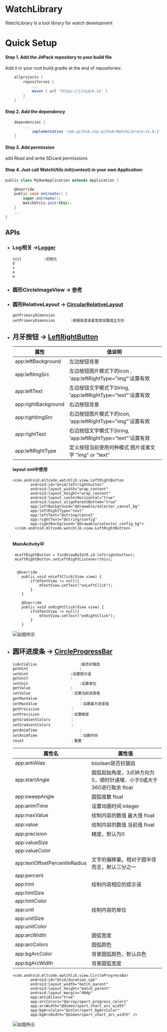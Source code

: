 # WatchLibrary

WatchLibrary Is a tool library for watch development

# Quick Setup
#### Step 1. Add the JitPack repository to your build file

Add it in your root build.gradle at the end of repositories:
``` groovy
	allprojects {
		repositories {
			...
			maven { url 'https://jitpack.io' }
		}
	}
```

#### Step 2. Add the dependency
``` groovy
	dependencies {
		...
	        implementation 'com.github.xzp-github:WatchLibrary:v1.0.1'
	}
```

#### Step 3. Add permission

add Read and write SDcard permissions


#### Step 4. Just call WatchUtils.init(context) in your own Application:
``` groovy
public class MyOwnApplication extends Application {

    @Override
    public void onCreate() {
        super.onCreate();
        WatchUtils.init(this);
    }
    ...
}
```

## APIs

* ### Log相关  ->[Logger](./library/src/main/java/com/android/mltcode/watchlib/config/Logger.java)

  ```
  init 			:初始化
  d
  i
  e
  w
  ```

* ### 圆形CircleImageView -> [参考](https://github.com/hdodenhof/CircleImageView)

* ### 圆形RelativeLayout -> [CircularRelativeLayout](./library/src/main/java/com/android/mltcode/watchlib/view/CircularRelativeLayout.java)

  ```
  getPrimaryDimension		
  setPrimaryDimension		:根据高度或者宽度设置成正方形
  ```

  

* ## 月牙按钮 -> [LeftRightButton](./library/src/main/java/com/android/mltcode/watchlib/view/LeftRightButton.java)

  | 属性                | 值说明                                                       |
  | ------------------- | ------------------------------------------------------------ |
  | app:leftBackground  | 左边按钮背景                                                 |
  | app:leftImgSrc      | 左边按钮图片模式下的icon , 'app:leftRightType="img"'设置有效 |
  | app:leftText        | 左边按钮文字模式下String, 'app:leftRightType="text"'设置有效 |
  | app:rightBackground | 右边按钮背景                                                 |
  | app:rightImgSrc     | 右边按钮图片模式下的icon, 'app:leftRightType="img"'设置有效  |
  | app:rightText       | 右边按钮文字模式下String, 'app:leftRightType="text"'设置有效 |
  | app:leftRightType   | 定义按钮当前使用何种模式 图片或者文字 "img" or "text"        |

  #### layout xml中使用

  ```
  <com.android.mltcode.watchlib.view.LeftRightButton
          android:id="@+id/leftrightbutton"
          android:layout_width="wrap_content"
          android:layout_height="wrap_content"
          android:layout_centerHorizontal="true"
          android:layout_alignParentBottom="true"
          app:leftBackground="@drawable/selector_cancel_bg"
          app:leftRightType="text"
          app:leftText="@string/cancel"
          app:rightText="@string/config"
          app:rightBackground="@drawable/selector_config_bg">
   </com.android.mltcode.watchlib.view.LeftRightButton>
   
  ```

  #### MainAcitvity中

  ```
   mLeftRightButton = findViewById(R.id.leftrightbutton);
   mLeftRightButton.setLeftRightListener(this);
   
   
    @Override
      public void onLeftClick(View view) {
          if(mTextView != null){
              mTextView.setText("onLeftClick");
          }
      }
  
      @Override
      public void onRightClick(View view) {
          if(mTextView != null){
              mTextView.setText("onRightClick");
          }
      }
  ```

  

  ![如图所示](Simple/leftRightbtn.png)




* ## 圆环进度条 -> [CircleProgressBar](./library/src/main/java/com/android/mltcode/watchlib/view/CircleProgressBar.java)

  ```
  isAntiAlias			 		:是否抗锯齿
  getHint			     		:
  setHint 		     		:设置提示语
  getUnit 			 		:
  setUnit				 		:设置单位
  getValue			 		:
  setValue			 		：设置当前进度值
  getMaxValue			  	 	：
  setMaxValue			  	 	：设置最大进度值
  getPrecision		  	 	：
  setPrecision		  	 	：设置精度
  getGradientColors	   	 	：
  setGradientColors	   		：
  getAnimTime			   		：
  setAnimTime			   		：动画时间
  reset				   		：重置
  ```

  

  | 属性名                        | 属性值                                                       |
  | ----------------------------- | ------------------------------------------------------------ |
  | app:antiAlias                 | boolean是否抗锯齿                                            |
  | app:startAngle                | 圆弧起始角度，3点钟方向为0，顺时针递增，小于0或大于360进行取余 float |
  | app:sweepAngle                | 圆弧度数  float                                              |
  | app:animTime                  | 设置动画时间 integer                                         |
  | app:maxValue                  | 绘制内容的数值 最大值  float                                 |
  | app:value                     | 绘制内容的数值 当前值  float                                 |
  | app:precision                 | 精度，默认为0                                                |
  | app:valueSize                 |                                                              |
  | app:valueColor                |                                                              |
  | app:textOffsetPercentInRadius | 文字的偏移量。相对于圆半径而言，默认三分之一                 |
  | app:percent                   |                                                              |
  | app:hint                      | 绘制内容相应的提示语                                         |
  | app:hintSize                  |                                                              |
  | app:hintColor                 |                                                              |
  | app:unit                      | 绘制内容的单位                                               |
  | app:unitSize                  |                                                              |
  | app:unitColor                 |                                                              |
  | app:arcWidth                  | 圆弧宽度                                                     |
  | app:arcColors                 | 圆弧颜色                                                     |
  | app:bgArcColor                | 背景圆弧颜色，默认白色                                       |
  | app:bgArcWidth                | 背景圆弧宽度                                                 |

  ```
  <com.android.mltcode.watchlib.view.CircleProgressBar
          android:id="@+id/duration_cpb"
          android:layout_width="match_parent"
          android:layout_height="match_parent"
          android:layout_margin="40dp"
          app:antiAlias="true"
          app:arcColors="@array/sport_progress_colors"
          app:arcWidth="@dimen/sport_chart_arc_width"
          app:bgArcColor="@color/sport_bgArcColor"
          app:bgArcWidth="@dimen/sport_chart_arc_width" />
  ```

  ![如图所示](Simple/circle_progresss.png)
